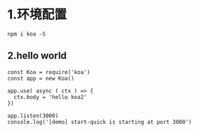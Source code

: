 # 1.环境配置

```
npm i koa -S
```

## 2.hello world

```
const Koa = require('koa')
const app = new Koa()

app.use( async ( ctx ) => {
  ctx.body = 'hello koa2'
})

app.listen(3000)
console.log('[demo] start-quick is starting at port 3000')
```



